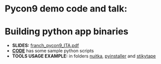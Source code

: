 # Pycon9 demo code and talk:
# Building python app binaries

- **SLIDES:** [franch_pycon9_ITA.pdf](franch_pycon9_ITA.pdf)
- **[CODE](code)** has some sample python scripts
- **TOOLS USAGE EXAMPLE:** in folders [nuitka](nuitka), [pyinstaller](pyinstaller) and [stikytape](stikytape)
